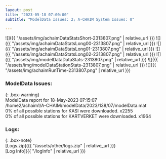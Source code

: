 ```yaml
---
layout: post
title: "2023-05-18 07:00:00"
subtitle: "ModelData Issues: 2; A-CHAIM System Issues: 0"

---
```


![]({{ "/assets/img/achaimDataStatsShort-2313807.png" | relative_url }})
![]({{ "/assets/img/achaimDataStatsLong00-2313807.png" | relative_url }})
![]({{ "/assets/img/achaimDataStatsLong01-2313807.png" | relative_url }})
![]({{ "/assets/img/achaimDataStatsLong02-2313807.png" | relative_url }})
![]({{ "/assets/img/modelDataDataStats-2313807.png" | relative_url }})
![]({{ "/assets/img/modelDataStationStats-2313807.png" | relative_url }})
![]({{ "/assets/img/achaimRunTime-2313807.png" | relative_url }})


### ModelData Issues:  
  
{: .box-warning}  
 ModelData report for 18-May-2023 07:15:07   
 /home2/achaim1/A-CHAIM/modelData/2023/138/07/modelData.mat   
 0% of all possible stations for KASI were downloaded. x2255   
 0% of all possible stations for KARTVERKET were downloaded. x1964   
  


### Logs:  
  
{: .box-note}  
[Logs.zip]({{ "/assets/other/logs.zip" | relative_url }})  
[Log Info]({{ "/logInfo" | relative_url }})  
